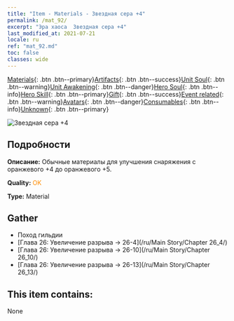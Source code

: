 ```yaml
---
title: "Item - Materials - Звездная сера +4"
permalink: /mat_92/
excerpt: "Эра хаоса  Звездная сера +4"
last_modified_at: 2021-07-21
locale: ru
ref: "mat_92.md"
toc: false
classes: wide
---
```

 [Materials](/ItemsRU/){: .btn .btn--primary}[Artifacts](/ItemsRU/Artifacts/){: .btn .btn--success}[Unit Soul](/ItemsRU/UnitSoul/){: .btn .btn--warning}[Unit Awakening](/ItemsRU/UnitAwakening/){: .btn .btn--danger}[Hero Soul](/ItemsRU/HeroSoul/){: .btn .btn--info}[Hero Skill](/ItemsRU/HeroSkill/){: .btn .btn--primary}[Gift](/ItemsRU/Gift/){: .btn .btn--success}[Event related](/ItemsRU/Events/){: .btn .btn--warning}[Avatars](/ItemsRU/Avatars/){: .btn .btn--danger}[Consumables](/ItemsRU/Consumables/){: .btn .btn--info}[Unknown](/ItemsRU/Unknown/){: .btn .btn--primary}

 ![Звездная сера +4](/images/t/i_cailiao_liuhuang3.png)

## Подробности
 **Описание:** Обычные материалы для улучшения снаряжения c оранжевого +4 до оранжевого +5.

 **Quality:** <span style="color: #FF8C00">OK</span>

 **Type:** Material

## Gather

*    Поход гильдии 
*    [Глава 26: Увеличение разрыва -> 26-4](/ru/Main Story/Chapter 26_4/) 
*    [Глава 26: Увеличение разрыва -> 26-10](/ru/Main Story/Chapter 26_10/) 
*    [Глава 26: Увеличение разрыва -> 26-13](/ru/Main Story/Chapter 26_13/) 

## This item contains:

  None

